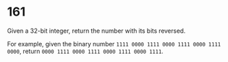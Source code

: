 [_metadata_:number]:-      "161"
[_metadata_:difficulty]:-  "Easy"
[_metadata_:asker]:-       "Facebook"
[_metadata_:tags]:-        "bitwise"

# 161

Given a 32-bit integer, return the number with its bits reversed.

For example, given the binary number `1111 0000 1111 0000 1111 0000 1111 0000`, return `0000 1111 0000 1111 0000 1111 0000 1111`.

